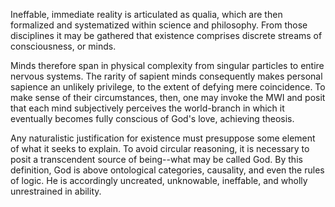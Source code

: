 Ineffable, immediate reality is articulated as qualia, which are then formalized and systematized within science and philosophy. From those disciplines it may be gathered that existence comprises discrete streams of consciousness, or minds.

Minds therefore span in physical complexity from singular particles to entire nervous systems. The rarity of sapient minds consequently makes personal sapience an unlikely privilege, to the extent of defying mere coincidence. To make sense of their circumstances, then, one may invoke the MWI and posit that each mind subjectively perceives the world-branch in which it eventually becomes fully conscious of God's love, achieving theosis.

Any naturalistic justification for existence must presuppose some element of what it seeks to explain. To avoid circular reasoning, it is necessary to posit a transcendent source of being--what may be called God. By this definition, God is above ontological categories, causality, and even the rules of logic. He is accordingly uncreated, unknowable, ineffable, and wholly unrestrained in ability.
